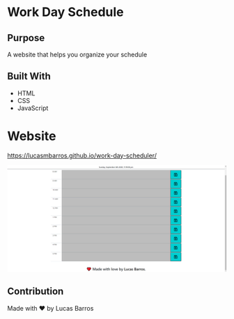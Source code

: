 # Work Day Schedule

## Purpose
A website that helps you organize your schedule

## Built With
* HTML
* CSS
* JavaScript

# Website
https://lucasmbarros.github.io/work-day-scheduler/

![Work Day Scheduler complete page](assets/images/full-page.png)


## Contribution
Made with ❤️ by Lucas Barros
